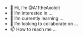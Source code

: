 - 👋 Hi, I’m @A11theAxololt
- 👀 I’m interested in ...
- 🌱 I’m currently learning ...
- 💞️ I’m looking to collaborate on ...
- 📫 How to reach me ...

<!---
A11theAxololt/A11theAxololt is a ✨ special ✨ repository because its `README.md` (this file) appears on your GitHub profile.
You can click the Preview link to take a look at your changes.
--->
